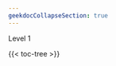 ```yaml
---
geekdocCollapseSection: true
---
```


Level 1

<!-- spellchecker-disable -->

{{< toc-tree >}}

<!-- spellchecker-enable -->
